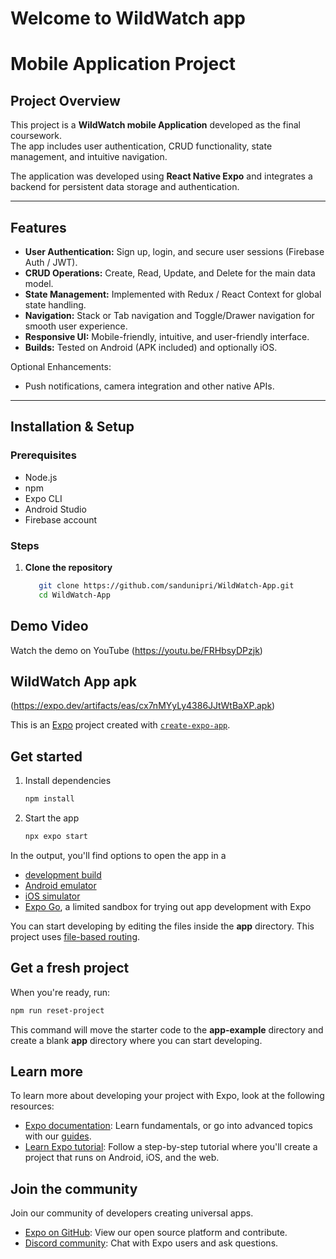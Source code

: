 # Welcome to WildWatch app 

# Mobile Application Project

## Project Overview
This project is a **WildWatch mobile Application** developed as the final coursework.  
The app includes user authentication, CRUD functionality, state management, and intuitive navigation.  

The application was developed using **React Native Expo** and integrates a backend for persistent data storage and authentication.

---

## Features
- **User Authentication:** Sign up, login, and secure user sessions (Firebase Auth / JWT).  
- **CRUD Operations:** Create, Read, Update, and Delete for the main data model.  
- **State Management:** Implemented with Redux / React Context for global state handling.  
- **Navigation:** Stack or Tab navigation and Toggle/Drawer navigation for smooth user experience.  
- **Responsive UI:** Mobile-friendly, intuitive, and user-friendly interface.  
- **Builds:** Tested on Android (APK included) and optionally iOS.  

Optional Enhancements:  
- Push notifications, camera integration and other native APIs.

---

## Installation & Setup

### Prerequisites
- Node.js 
- npm 
- Expo CLI
- Android Studio 
- Firebase account

### Steps
1. **Clone the repository**
   ```bash
      git clone https://github.com/sandunipri/WildWatch-App.git
      cd WildWatch-App

## Demo Video  
Watch the demo on YouTube 
(https://youtu.be/FRHbsyDPzjk)

## WildWatch App apk
(https://expo.dev/artifacts/eas/cx7nMYyLy4386JJtWtBaXP.apk)

This is an [Expo](https://expo.dev) project created with [`create-expo-app`](https://www.npmjs.com/package/create-expo-app).

## Get started

1. Install dependencies

   ```bash
   npm install
   ```

2. Start the app

   ```bash
   npx expo start
   ```

In the output, you'll find options to open the app in a

- [development build](https://docs.expo.dev/develop/development-builds/introduction/)
- [Android emulator](https://docs.expo.dev/workflow/android-studio-emulator/)
- [iOS simulator](https://docs.expo.dev/workflow/ios-simulator/)
- [Expo Go](https://expo.dev/go), a limited sandbox for trying out app development with Expo

You can start developing by editing the files inside the **app** directory. This project uses [file-based routing](https://docs.expo.dev/router/introduction).

## Get a fresh project

When you're ready, run:

```bash
npm run reset-project
```

This command will move the starter code to the **app-example** directory and create a blank **app** directory where you can start developing.

## Learn more

To learn more about developing your project with Expo, look at the following resources:

- [Expo documentation](https://docs.expo.dev/): Learn fundamentals, or go into advanced topics with our [guides](https://docs.expo.dev/guides).
- [Learn Expo tutorial](https://docs.expo.dev/tutorial/introduction/): Follow a step-by-step tutorial where you'll create a project that runs on Android, iOS, and the web.

## Join the community

Join our community of developers creating universal apps.

- [Expo on GitHub](https://github.com/expo/expo): View our open source platform and contribute.
- [Discord community](https://chat.expo.dev): Chat with Expo users and ask questions.

